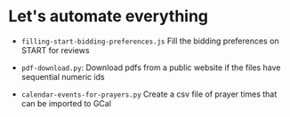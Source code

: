 # Let's automate everything

- `filling-start-bidding-preferences.js`
Fill the bidding preferences on START for reviews

- `pdf-download.py`:
Download pdfs from a public website if the files have sequential numeric ids

- `calendar-events-for-prayers.py`
Create a csv file of prayer times that can be imported to GCal
